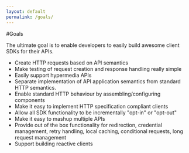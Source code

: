 ```yaml
---
layout: default
permalink: /goals/
---
```


#Goals

The ultimate goal is to enable developers to easily build awesome client SDKs for their APIs.  

- Create HTTP requests based on API semantics
- Make testing of request creation and response handling really simple
- Easily support hypermedia APIs
- Separate implementation of API application semantics from standard HTTP semantics.
- Enable standard HTTP behaviour by assembling/configuring components
- Make it easy to implement HTTP specification compliant clients
- Allow all SDK functionality to be incrementally "opt-in" or "opt-out"
- Make it easy to mashup multiple APIs
- Provide out of the box functionality for redirection, credential management, retry handling, local caching, conditional requests, long request management
- Support building reactive clients
